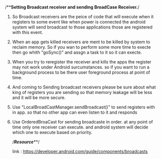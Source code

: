 /**************Setting Broadcast receiver and sending BroadCase Receiver.************/

1. So Broadcast receivers are the peice of code that will execute when it registers to some event like when power is connected the
   android system will send broadcast to those applications those are registered with this event.

2. When an app gets killed receivers are ment to be killed by system to reclaim memory. So if you wan to perform some more time to execte 
   then go whith "goSync()" and assgn a task to it so it can execte.
   
3. When you try to reregister the receiver and kills the apps the register may not work under Android surcumstances. so if you want to run
   a background process to be there user foreground process at point of time.
  
4. And coming to Sending broadcast receivers please be sure about what king of registers you are sending so that memory leakage will be less
   and it will be more secure.
   
5. Use "LocalBroadCastManager.sendBroadcast()" to send registers with in app. so that no other app can even listen to it and responds


6. Use OrderedBroaCast for sending broadcaste in order. at any point of time only one receiver can execute. and android system will decide 
   which one to execute based on priority.
   
   
   
   
   
   /*******Resource*********/
   
   link : https://developer.android.com/guide/components/broadcasts
